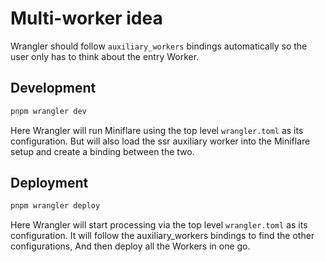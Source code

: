 # Multi-worker idea

Wrangler should follow `auxiliary_workers` bindings automatically so the user only has to think about the entry Worker.

## Development

```bash
pnpm wrangler dev
```

Here Wrangler will run Miniflare using the top level `wrangler.toml` as its configuration.
But will also load the ssr auxiliary worker into the Miniflare setup and create a binding between the two.

## Deployment

```bash
pnpm wrangler deploy
```

Here Wrangler will start processing via the top level `wrangler.toml` as its configuration.
It will follow the auxiliary_workers bindings to find the other configurations,
And then deploy all the Workers in one go.
